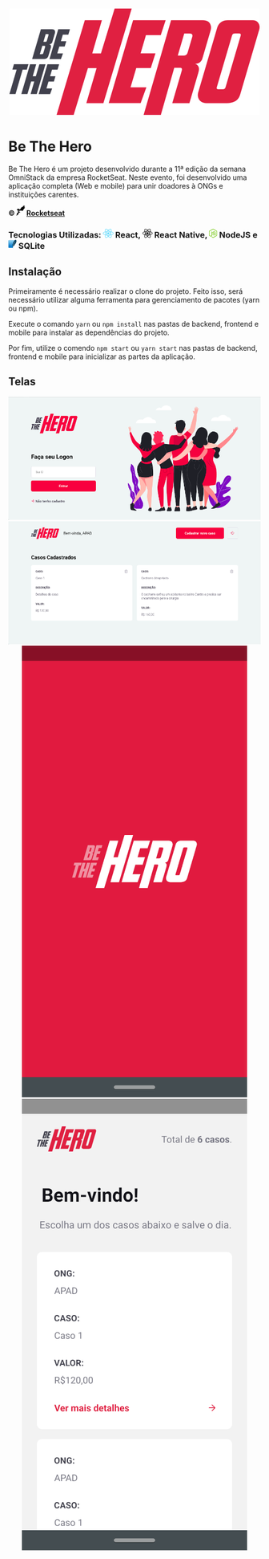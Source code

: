 <h1 align="center">
    <img alt="" title="" src="imgs/logo.svg">
</h1>

# Be The Hero 

Be The Hero é um projeto desenvolvido durante a 11ª edição da semana OmniStack da empresa RocketSeat. Neste evento, foi desenvolvido uma aplicação completa (Web e mobile) para unir doadores à ONGs e instituições carentes.

**&copy; <img src="imgs/rocketseat.svg" alt="rocketseat" height="20"> [Rocketseat](https://rocketseat.com.br/)**


<h3> Tecnologias Utilizadas: <img src="imgs/react.png" alt="react" height="18"> React, <img src="imgs/react-native.png" alt="react-native" height="18"> React Native, <img src="imgs/node.png" alt="node" height="18"> NodeJS e <img src="imgs/sqlite.png" alt="node" height="18"> SQLite </h3>



## Instalação

Primeiramente é necessário realizar o clone do projeto. Feito isso, será necessário utilizar alguma ferramenta para gerenciamento de pacotes (yarn ou npm).

Execute o comando ```yarn``` ou ```npm install``` nas pastas de backend, frontend e mobile para instalar as dependências do projeto.

Por fim, utilize o comendo ```npm start``` ou ```yarn start``` nas pastas de backend, frontend e mobile para inicializar as partes da aplicação.



## Telas

<p align="center">
    <img alt="" title="" src="imgs/teladesk1.png">
    <img alt="" title="" src="imgs/teladesk2.png">
    <img alt="" title="" src="imgs/telamob1.png">
    <img alt="" title="" src="imgs/telamob2.png">
</p>